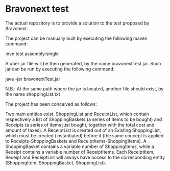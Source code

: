 # Bravonext test
The actual repository is to provide a solution to the test proposed by Bravonext.

The project can be manually built by executing the following maven command:

mvn test assembly:single

A uber jar file will be then generated, by the name bravonextTest.jar. Such jar can be run by executing the following command:

java -jar bravonextTest.jar

N.B.: At the same path where the jar is located, another file should exist, by the name shoppingList.txt

The project has been conceived as follows:

Two main entities exist, ShoppingList and ReceiptList, which contain respectively a list of ShoppingBaskets (a series of items to be bought) and Receipts (a series of items just bought, together with the total cost and amount of taxes). A ReceiptList is created out of an Existing ShoppingList, which must be created (instantiated) before it (the same concept is applied to Receipts-ShoppingBaskets and ReceiptItems-ShoppingItems). 
A ShoppingBasket contains a variable number of ShoppingItems, while a Receipt contains a variable number of ReceiptItems. Each ReceiptItem, Receipt and ReceiptList will always have access to the corresponding entity (ShoppingItem, ShoppingBasket, ShoppingList).
